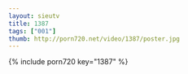 ```yaml
--- 
layout: sieutv
title: 1387
tags: ["001"]
thumb: http://porn720.net/video/1387/poster.jpg
---
```

{% include porn720 key="1387" %} 
